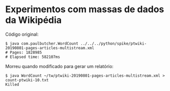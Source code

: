 # Experimentos com massas de dados da Wikipédia

Código original:

```
$ java com.paulbutcher.WordCount ../../../python/spike/ptwiki-20190801-pages-articles-multistream.xml 
# Pages: 1828985
# Elapsed time: 582107ms
```

Morreu quando modificado para gerar um relatório:

```
$ java WordCount ~/tw/ptwiki-20190801-pages-articles-multistream.xml > count-ptwiki-10.txt
Killed
```
